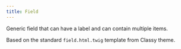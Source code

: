 ```yaml
---
title: Field
---
```


Generic field that can have a label and can contain multiple items.

Based on the standard `field.html.twig` template from Classy theme.
